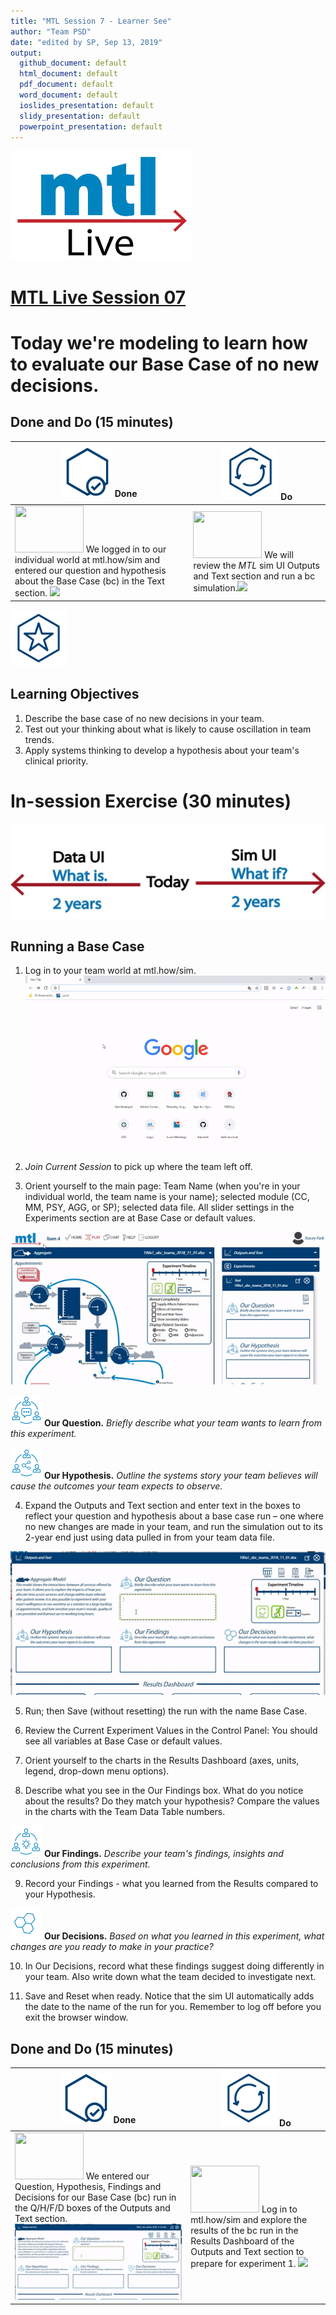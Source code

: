 ```yaml
---
title: "MTL Session 7 - Learner See"
author: "Team PSD"
date: "edited by SP, Sep 13, 2019"
output: 
  github_document: default
  html_document: default
  pdf_document: default
  word_document: default
  ioslides_presentation: default
  slidy_presentation: default
  powerpoint_presentation: default
---
```


<img src = "https://github.com/lzim/teampsd/blob/master/resources/logos/mtl_live_sq_sm.png"
     height = "175" width = "290">  

# [MTL Live Session 07](https://github.com/lzim/teampsd/blob/master/mtl_facilitate_workgroup/mtl_live_guide/mtl_live_session07_see.Rmd "MTL Live Session 07")


# Today we're modeling to learn how to evaluate our Base Case of no new decisions.


## Done and Do (15 minutes)
<!-- Do/Done Tables -->
| <img src = "https://github.com/lzim/teampsd/blob/master/resources/icons/done.png" height = "80" width = "80"> **Done** | <img src = "https://github.com/lzim/teampsd/blob/master/resources/icons/do.png" height = "90" width = "90"> **Do** |
| --- | --- | 
| [<img src = "https://raw.githubusercontent.com/lzim/teampsd/master/resources/logos/mtl_how_sim.png" height = "75" width = "110">](http://mtl.how/sim) We logged in to our individual world at mtl.how/sim and entered our question and hypothesis about the Base Case (bc) in the Text section.  ![](https://raw.githubusercontent.com/lzim/teampsd/master/resources/gifs/sim_ui_text_fields.gif) | [<img src = "https://raw.githubusercontent.com/lzim/teampsd/master/resources/logos/mtl_how_sim.png" height = "75" width = "110">](http://mtl.how/sim) We will review the _MTL_ sim UI Outputs and Text section and run a bc simulation.![](https://raw.githubusercontent.com/lzim/teampsd/master/resources/gifs/sim_ui_outputs_text_section.gif)| 

<!-- Learning Objectives Icon --> 
<img src = "https://github.com/lzim/teampsd/blob/master/resources/icons/learning_objectives.png" height = "90" width = "90" style ="display: inline-block"/> 

## Learning Objectives

1. Describe the base case of no new decisions in your team.
2. Test out your thinking about what is likely to cause oscillation in team trends.
3. Apply systems thinking to develop a hypothesis about your team's clinical priority.

# In-session Exercise (30 minutes)
<img src = "https://raw.githubusercontent.com/lzim/teampsd/master/resources/illustrations/data_ui_sim_ui.png">

## Running a Base Case

1. Log in to your team world at mtl.how/sim.
![](https://raw.githubusercontent.com/lzim/teampsd/master/resources/gifs/sim_ui_login.gif)

2. *Join Current Session* to pick up where the team left off.

3.	Orient yourself to the main page: Team Name (when you're in your individual world, the team name is your name); selected module (CC, MM, PSY, AGG, or SP); selected data file. All slider settings in the Experiments section are at Base Case or default values.

![](https://raw.githubusercontent.com/lzim/teampsd/master/resources/gifs/sim_ui_sections.gif)

[<img src = "https://raw.githubusercontent.com/lzim/teampsd/master/resources/icons/mtl_question.png" height = "50" width = "50" style = "display: inline-block"/>](http://mtl.how/sim) **Our Question.** *Briefly describe what your team wants to learn from this experiment.* 

[<img src = "https://raw.githubusercontent.com/lzim/teampsd/master/resources/icons/mtl_hypothesis.png" height = "50" width = "50" style = "display: inline-block"/>](http://mtl.how/sim) **Our Hypothesis.** *Outline the systems story your team believes will cause the outcomes your team expects to observe.*

4.	Expand the Outputs and Text section and enter text in the boxes to reflect your question and hypothesis about a base case run – one where no new changes are made in your team, and run the simulation out to its 2-year end just using data pulled in from your team data file.

![](https://raw.githubusercontent.com/lzim/teampsd/master/resources/gifs/sim_ui_bc_qh.gif)

5.	Run; then Save (without resetting) the run with the name Base Case.

6.	Review the Current Experiment Values in the Control Panel: You should see all variables at Base Case or default values.

7.	Orient yourself to the charts in the Results Dashboard (axes, units, legend, drop-down menu options).

8.	Describe what you see in the Our Findings box. What do you notice about the results? Do they match your hypothesis? Compare the values in the charts with the Team Data Table numbers.

[<img src = "https://raw.githubusercontent.com/lzim/teampsd/master/resources/icons/mtl_findings.png" height = "50" width = "50" style = "display: inline-block"/>](http://mtl.how/sim) **Our Findings.** *Describe your team's findings, insights and conclusions from this experiment.*   

9.	Record your Findings - what you learned from the Results compared to your Hypothesis.

[<img src = "https://raw.githubusercontent.com/lzim/teampsd/master/resources/icons/mtl_decisions.png" height = "50" width = "50" style = "display: inline-block"/>](http://mtl.how/sim) **Our Decisions.** *Based on what you learned in this experiment, what changes are you ready to make in your practice?*  

10. In Our Decisions, record what these findings suggest doing differently in your team. Also write down what the team decided to investigate next.

11. Save and Reset when ready. Notice that the sim UI automatically adds the date to the name of the run for you. Remember to log off before you exit the browser window.
 

## Done and Do (15 minutes)
<!-- Do/Done Tables -->
| <img src = "https://github.com/lzim/teampsd/blob/master/resources/icons/done.png" height = "80" width = "80"> **Done** | <img src = "https://github.com/lzim/teampsd/blob/master/resources/icons/do.png" height = "90" width = "90"> **Do** |
| --- | --- | 
| [<img src = "https://raw.githubusercontent.com/lzim/teampsd/master/resources/logos/mtl_how_sim.png" height = "75" width = "110">](http://mtl.how/sim) We entered our Question, Hypothesis, Findings and Decisions for our Base Case (bc) run in the Q/H/F/D boxes of the Outputs and Text section. ![](https://raw.githubusercontent.com/lzim/teampsd/master/resources/gifs/sim_ui_bc_qh.gif)| [<img src = "https://raw.githubusercontent.com/lzim/teampsd/master/resources/logos/mtl_how_sim.png" height = "75" width = "110">](http://mtl.how/sim) Log in to mtl.how/sim and explore the results of the bc run in the Results Dashboard of the Outputs and Text section to prepare for experiment 1. ![](https://raw.githubusercontent.com/lzim/teampsd/master/resources/gifs/sim_ui_outputs_text_section.gif)|
